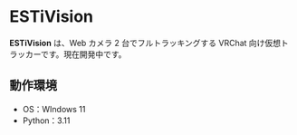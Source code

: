 # ESTiVision

**ESTiVision** は、Web カメラ 2 台でフルトラッキングする VRChat 向け仮想トラッカーです。現在開発中です。

## 動作環境

- OS：WIndows 11
- Python：3.11
